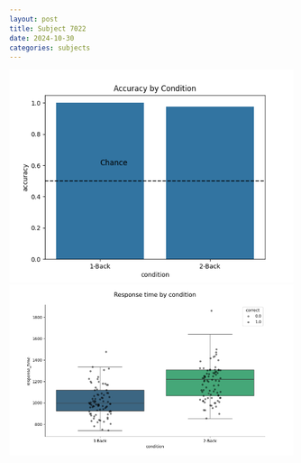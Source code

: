 ```yaml
---
layout: post
title: Subject 7022
date: 2024-10-30
categories: subjects
---
```


![](data/7022/run-1/7022_ATS_acc.png)
![](data/7022/run-1/7022_ATS_rt.png)
